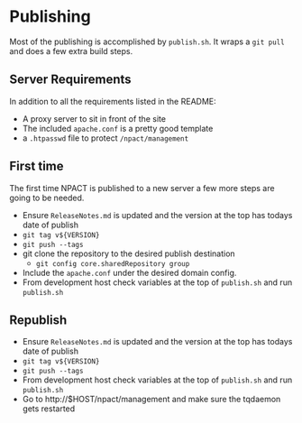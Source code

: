 # Publishing

Most of the publishing is accomplished by `publish.sh`. It wraps a
`git pull` and does a few extra build steps.

## Server Requirements

In addition to all the requirements listed in the README:

* A proxy server to sit in front of the site
* The included `apache.conf` is a pretty good template
* a `.htpasswd` file to protect `/npact/management`


## First time
The first time NPACT is published to a new server a few more steps are
going to be needed.

* Ensure `ReleaseNotes.md` is updated and the version at the top has todays date of publish
* `git tag v${VERSION}`
* `git push --tags`
* git clone the repository to the desired publish destination
    * `git config core.sharedRepository group`
* Include the `apache.conf` under the desired domain config.
* From development host check variables at the top of `publish.sh` and run `publish.sh`

## Republish
* Ensure `ReleaseNotes.md` is updated and the version at the top has todays date of publish
* `git tag v${VERSION}`
* `git push --tags`
* From development host check variables at the top of `publish.sh` and run `publish.sh`
* Go to http://$HOST/npact/management and make sure the tqdaemon gets restarted
